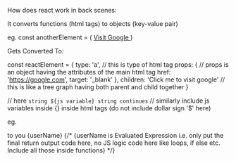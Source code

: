 How does react work in back scenes:

It converts functions (html tags) to objects (key-value pair)

eg. const anotherElement = (
    <a href="https://google.com" target = '_blank'> Visit Google </a>
)

Gets Converted To: 

const reactElement = {
    type: 'a',
    // this is type of html tag
    props: {
        // props is an object having the attributes of the main html tag
        href: 'https://google.com',
        target: '_blank'
    },
    children: 'Click me to visit google'
    // this is like a tree graph having both parent and child together
}


  // here `string ${js variable} string continues`
  // similarly include js variables inside {} inside html tags (do not include dollar sign '$' here) 

eg. <p>to you {userName}
    {/* {userName is Evaluated Expression i.e. only put the final return output code here, no JS logic code here like loops, if else etc. Include all those inside functions} */}